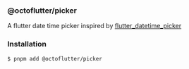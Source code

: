 ### @octoflutter/picker

A flutter date time picker inspired by [flutter_datetime_picker](https://pub.dev/packages/flutter_datetime_picker)

### Installation

```bash
$ pnpm add @octoflutter/picker
```
